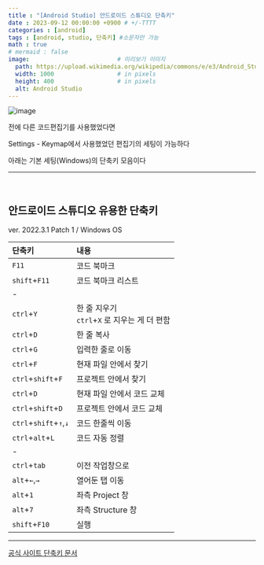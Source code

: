 ```yaml
---
title : "[Android Studio] 안드로이드 스튜디오 단축키"
date : 2023-09-12 00:00:00 +0900 # +/-TTTT
categories : [android]
tags : [android, studio, 단축키] #소문자만 가능
math : true
# mermaid : false
image:                         # 미리보기 이미지
  path: https://upload.wikimedia.org/wikipedia/commons/e/e3/Android_Studio_Icon_%282014-2019%29.svg
  width: 1000                  # in pixels
  height: 400                  # in pixels
  alt: Android Studio
---
```


![image](https://github.com/trulyeven/trulyeven.github.io/assets/113951017/84887b06-c266-44d2-bd33-1f76c435d56c)


전에 다른 코드편집기를 사용했었다면

Settings - Keymap에서 사용했었던 편집기의 세팅이 가능하다

아래는 기본 세팅(Windows)의 단축키 모음이다

---

<br>


## 안드로이드 스튜디오 유용한 단축키

ver. 2022.3.1 Patch 1 / Windows OS

| 단축키 | 내용 |
|:-------|:-----|
| `F11` | 코드 북마크 |
| `shift`+`F11` | 코드 북마크 리스트 |
|-| |
| `ctrl`+`Y` | 한 줄 지우기 <br> `ctrl`+`X` 로 지우는 게 더 편함|
| `ctrl`+`D` | 한 줄 복사 |
| `ctrl`+`G` | 입력한 줄로 이동 |
| `ctrl`+`F` | 현재 파일 안에서 찾기 |
| `ctrl`+`shift`+`F` | 프로젝트 안에서 찾기 |
| `ctrl`+`D` | 현재 파일 안에서 코드 교체 |
| `ctrl`+`shift`+`D` | 프로젝트 안에서 코드 교체 |
| `ctrl`+`shift`+`↑`,`↓` | 코드 한줄씩 이동 |
| `ctrl`+`alt`+`L` | 코드 자동 정렬 |
|-| |
| `ctrl`+`tab` | 이전 작업창으로 |
| `alt`+`←`,`→` | 열어둔 탭 이동 |
| `alt`+`1` | 좌측 Project 창 |
| `alt`+`7` | 좌측 Structure 창 |
| `shift`+`F10` | 실행 |

---

[공식 사이트 단축키 문서](https://developer.android.com/studio/intro/keyboard-shortcuts?hl=ko)

